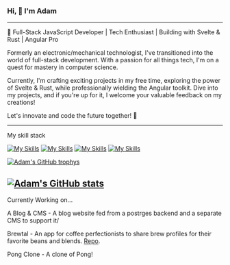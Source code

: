 ### Hi, 👋 I'm Adam

---

🚀 Full-Stack JavaScript Developer | Tech Enthusiast | Building with Svelte & Rust | Angular Pro

Formerly an electronic/mechanical technologist, I've transitioned into the world of full-stack development. With a passion for all things tech, I'm on a quest for mastery in computer science.

Currently, I'm crafting exciting projects in my free time, exploring the power of Svelte & Rust, while professionally wielding the Angular toolkit. Dive into my projects, and if you're up for it, I welcome your valuable feedback on my creations!

Let's innovate and code the future together! 🌟

---

My skill stack

[![My Skills](https://skillicons.dev/icons?i=js,html,css,sass)](https://skillicons.dev)
[![My Skills](https://skillicons.dev/icons?i=angular,typescript,nextjs,react,bootstrap,jquery)](https://skillicons.dev)
[![My Skills](https://skillicons.dev/icons?i=webpack,github,git,jest)](https://skillicons.dev)
[![My Skills](https://skillicons.dev/icons?i=arduino,cpp,scala,rust)](https://skillicons.dev)

[![Adam's GitHub trophys](https://github-profile-trophy.vercel.app/?username=am1macdonald&theme=tokyonight)](https://github.com/am1macdonald/github-readme-stats)

[![Adam's GitHub stats](https://github-readme-stats.vercel.app/api?username=am1macdonald)](https://github.com/am1macdonald/github-readme-stats)
---

Currently Working on...

A Blog & CMS - A blog website fed from a postrges backend and a separate CMS to support it/

Brewtal - An app for coffee perfectionists to share brew profiles for their favorite beans and blends. [Repo](https://github.com/am1macdonald/brewtal).

Pong Clone - A clone of Pong!
